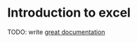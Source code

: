 # Introduction to excel

TODO: write [great documentation](http://jacobian.org/writing/what-to-write/)
